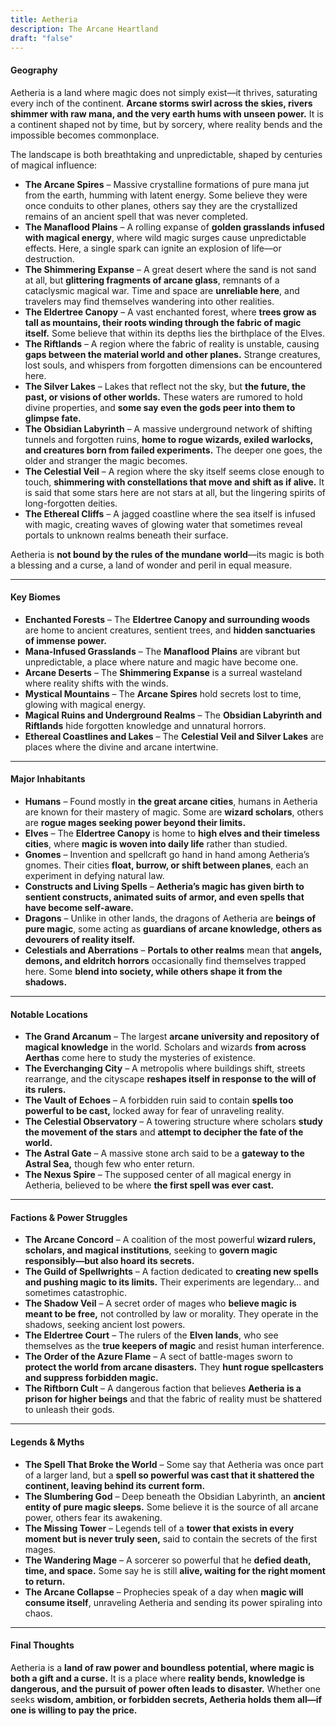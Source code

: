 ```yaml
---
title: Aetheria
description: The Arcane Heartland
draft: "false"
---
```

#### **Geography**

Aetheria is a land where magic does not simply exist—it thrives, saturating every inch of the continent. **Arcane storms swirl across the skies, rivers shimmer with raw mana, and the very earth hums with unseen power.** It is a continent shaped not by time, but by sorcery, where reality bends and the impossible becomes commonplace.

The landscape is both breathtaking and unpredictable, shaped by centuries of magical influence:

- **The Arcane Spires** – Massive crystalline formations of pure mana jut from the earth, humming with latent energy. Some believe they were once conduits to other planes, others say they are the crystallized remains of an ancient spell that was never completed.
- **The Manaflood Plains** – A rolling expanse of **golden grasslands infused with magical energy**, where wild magic surges cause unpredictable effects. Here, a single spark can ignite an explosion of life—or destruction.
- **The Shimmering Expanse** – A great desert where the sand is not sand at all, but **glittering fragments of arcane glass**, remnants of a cataclysmic magical war. Time and space are **unreliable here**, and travelers may find themselves wandering into other realities.
- **The Eldertree Canopy** – A vast enchanted forest, where **trees grow as tall as mountains, their roots winding through the fabric of magic itself.** Some believe that within its depths lies the birthplace of the Elves.
- **The Riftlands** – A region where the fabric of reality is unstable, causing **gaps between the material world and other planes.** Strange creatures, lost souls, and whispers from forgotten dimensions can be encountered here.
- **The Silver Lakes** – Lakes that reflect not the sky, but **the future, the past, or visions of other worlds.** These waters are rumored to hold divine properties, and **some say even the gods peer into them to glimpse fate.**
- **The Obsidian Labyrinth** – A massive underground network of shifting tunnels and forgotten ruins, **home to rogue wizards, exiled warlocks, and creatures born from failed experiments.** The deeper one goes, the older and stranger the magic becomes.
- **The Celestial Veil** – A region where the sky itself seems close enough to touch, **shimmering with constellations that move and shift as if alive.** It is said that some stars here are not stars at all, but the lingering spirits of long-forgotten deities.
- **The Ethereal Cliffs** – A jagged coastline where the sea itself is infused with magic, creating waves of glowing water that sometimes reveal portals to unknown realms beneath their surface.

Aetheria is **not bound by the rules of the mundane world**—its magic is both a blessing and a curse, a land of wonder and peril in equal measure.

---

#### **Key Biomes**

- **Enchanted Forests** – The **Eldertree Canopy and surrounding woods** are home to ancient creatures, sentient trees, and **hidden sanctuaries of immense power.**
- **Mana-Infused Grasslands** – The **Manaflood Plains** are vibrant but unpredictable, a place where nature and magic have become one.
- **Arcane Deserts** – The **Shimmering Expanse** is a surreal wasteland where reality shifts with the winds.
- **Mystical Mountains** – The **Arcane Spires** hold secrets lost to time, glowing with magical energy.
- **Magical Ruins and Underground Realms** – The **Obsidian Labyrinth and Riftlands** hide forgotten knowledge and unnatural horrors.
- **Ethereal Coastlines and Lakes** – The **Celestial Veil and Silver Lakes** are places where the divine and arcane intertwine.

---

#### **Major Inhabitants**

- **Humans** – Found mostly in **the great arcane cities**, humans in Aetheria are known for their mastery of magic. Some are **wizard scholars**, others are **rogue mages seeking power beyond their limits.**
- **Elves** – The **Eldertree Canopy** is home to **high elves and their timeless cities**, where **magic is woven into daily life** rather than studied.
- **Gnomes** – Invention and spellcraft go hand in hand among Aetheria’s gnomes. Their cities **float, burrow, or shift between planes**, each an experiment in defying natural law.
- **Constructs and Living Spells** – **Aetheria’s magic has given birth to sentient constructs, animated suits of armor, and even spells that have become self-aware.**
- **Dragons** – Unlike in other lands, the dragons of Aetheria are **beings of pure magic**, some acting as **guardians of arcane knowledge, others as devourers of reality itself.**
- **Celestials and Aberrations** – **Portals to other realms** mean that **angels, demons, and eldritch horrors** occasionally find themselves trapped here. Some **blend into society, while others shape it from the shadows.**

---

#### **Notable Locations**

- **The Grand Arcanum** – The largest **arcane university and repository of magical knowledge** in the world. Scholars and wizards **from across Aerthas** come here to study the mysteries of existence.
- **The Everchanging City** – A metropolis where buildings shift, streets rearrange, and the cityscape **reshapes itself in response to the will of its rulers.**
- **The Vault of Echoes** – A forbidden ruin said to contain **spells too powerful to be cast,** locked away for fear of unraveling reality.
- **The Celestial Observatory** – A towering structure where scholars **study the movement of the stars** and **attempt to decipher the fate of the world.**
- **The Astral Gate** – A massive stone arch said to be a **gateway to the Astral Sea,** though few who enter return.
- **The Nexus Spire** – The supposed center of all magical energy in Aetheria, believed to be where **the first spell was ever cast.**

---

#### **Factions & Power Struggles**

- **The Arcane Concord** – A coalition of the most powerful **wizard rulers, scholars, and magical institutions**, seeking to **govern magic responsibly—but also hoard its secrets.**
- **The Guild of Spellwrights** – A faction dedicated to **creating new spells and pushing magic to its limits.** Their experiments are legendary… and sometimes catastrophic.
- **The Shadow Veil** – A secret order of mages who **believe magic is meant to be free,** not controlled by law or morality. They operate in the shadows, seeking ancient lost powers.
- **The Eldertree Court** – The rulers of the **Elven lands**, who see themselves as the **true keepers of magic** and resist human interference.
- **The Order of the Azure Flame** – A sect of battle-mages sworn to **protect the world from arcane disasters.** They **hunt rogue spellcasters and suppress forbidden magic.**
- **The Riftborn Cult** – A dangerous faction that believes **Aetheria is a prison for higher beings** and that the fabric of reality must be shattered to unleash their gods.

---

#### **Legends & Myths**

- **The Spell That Broke the World** – Some say that Aetheria was once part of a larger land, but a **spell so powerful was cast that it shattered the continent, leaving behind its current form.**
- **The Slumbering God** – Deep beneath the Obsidian Labyrinth, an **ancient entity of pure magic sleeps.** Some believe it is the source of all arcane power, others fear its awakening.
- **The Missing Tower** – Legends tell of a **tower that exists in every moment but is never truly seen,** said to contain the secrets of the first mages.
- **The Wandering Mage** – A sorcerer so powerful that he **defied death, time, and space.** Some say he is still **alive, waiting for the right moment to return.**
- **The Arcane Collapse** – Prophecies speak of a day when **magic will consume itself**, unraveling Aetheria and sending its power spiraling into chaos.

---

#### **Final Thoughts**

Aetheria is a **land of raw power and boundless potential, where magic is both a gift and a curse.** It is a place where **reality bends, knowledge is dangerous, and the pursuit of power often leads to disaster.** Whether one seeks **wisdom, ambition, or forbidden secrets, Aetheria holds them all—if one is willing to pay the price.**